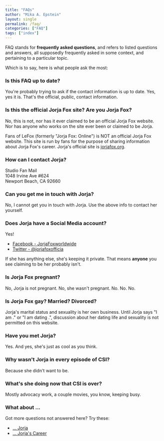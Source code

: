 ```yaml
---
title: "FAQs"
author: "Mika A. Epstein"
layout: single
permalink: /faq/
categories: ["FAQ"]
tags: ["index"]
---
```


FAQ stands for **frequently asked questions**, and refers to listed questions and answers, all supposedly frequently asked in some context, and pertaining to a particular topic.

Which is to say, here is what people ask the most:

### Is this FAQ up to date?

You're probably trying to ask if the contact information is up to date. Yes, yes it is. That's the official, public, contact information.

### Is this the official Jorja Fox site? Are you Jorja Fox?

No, this is not, nor has it ever claimed to be an official Jorja Fox website. Nor has anyone who works on the site ever been or claimed to be Jorja.

Fans of LeFox (formerly "Jorja Fox: Online") is NOT an official Jorja Fox website. This site is run by fans for the purpose of sharing information about Jorja Fox's career. Jorja's official site is [jorjafox.org](http://jorjafox.org/).

### How can I contact Jorja?

Studio Fan Mail  
1048 Irvine Ave #624  
Newport Beach, CA 92660  

### Can you get me in touch with Jorja?

No, I cannot get you in touch with Jorja. Use the above info to contact her yourself.

### Does Jorja have a Social Media account?

Yes!

* [Facebook - JorjaFoxworldwide](https://www.facebook.com/JorjaFoxworldwide)
* [Twitter - @jorjafoxofficia](https://twitter.com/jorjafoxofficia)

If she has anything else, she's keeping it private. That means **anyone** you see claiming to be her probably isn't.

### Is Jorja Fox pregnant?

No, Jorja is not pregnant. No, she wasn't pregnant. No. No. No.

### Is Jorja Fox gay? Married? Divorced?

Jorja's marital status and sexuality is her own business. Until Jorja says "I am <whatever>." or "I am dating <whomever>.", discussion about her dating life and sexuality is not permitted on this website.

### Have you met Jorja?

Yes. And yes, she's just as cool as you think.

### Why wasn't Jorja in every episode of CSI?

Because she didn't want to be.

### What's she doing now that CSI is over?

Mostly advocacy work, a couple movies, you know, keeping busy.

### What about ...

Got more questions not answered here? Try these:

* [... Jorja](/library/faq/jorja/)
* [... Jorja's Career](/library/faq/career/)
